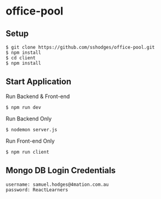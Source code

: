 # office-pool

## Setup
```shell
$ git clone https://github.com/sshodges/office-pool.git
$ npm install
$ cd client
$ npm install
```

## Start Application

Run Backend & Front-end
```shell
$ npm run dev
```

Run Backend Only
```shell
$ nodemon server.js
```

Run Front-end Only
```shell
$ npm run client
```
## Mongo DB Login Credentials

```shell
username: samuel.hodges@4mation.com.au
password: ReactLearners
```
